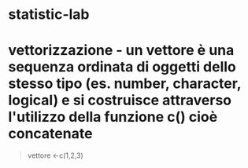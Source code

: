 # statistic-lab
# vettorizzazione - un vettore è una sequenza ordinata di oggetti dello stesso tipo (es. number, character, logical) e si costruisce attraverso l'utilizzo della funzione c() cioè concatenate
> vettore <-c(1,2,3)
